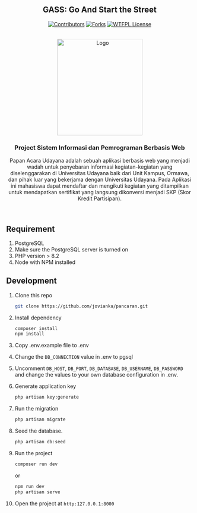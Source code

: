 <div align="center">

## GASS: Go And Start the Street

[![Contributors][contributors-shield]][contributors-url]
[![Forks][forks-shield]][forks-url]
[![WTFPL License][license-shield]][license-url]

<!-- SHIELDS -->
[contributors-shield]: https://img.shields.io/github/contributors/jovianka/pancaran?style=flat-square&color=%23ADD8E6
[contributors-url]: https://github.com/jovianka/pancaran/graphs/contributors

[forks-shield]: https://img.shields.io/github/forks/jovianka/pancaran?style=flat-square&color=%23ADD8E6
[forks-url]: https://github.com/jovianka/pancaran/fork

[license-shield]: https://img.shields.io/github/license/jovianka/pancaran?style=flat-square&color=%23ADD8E6
[license-url]: https://github.com/jovianak/pancaran/blob/main/LICENSE

</div>

<!-- PROJECT LOGO -->
</br>
<div align="center">
  <a href="https://www.unud.ac.id/">
    <img src="https://github.com/dash4k/tugas-akhir-alpro-1/assets/133938416/ff71757a-1b51-44b7-b14e-b53b061d9815" alt="Logo" width="230" height="259">
  </a>

  <h3 align="center">Project Sistem Informasi dan Pemrograman Berbasis Web</h3>

  <p align="center">
    Papan Acara Udayana adalah sebuah aplikasi berbasis web yang menjadi wadah untuk penyebaran informasi kegiatan-kegiatan yang diselenggarakan di
    Universitas Udayana baik dari Unit Kampus, Ormawa, dan pihak luar yang bekerjama dengan Universitas Udayana.
    Pada Aplikasi ini mahasiswa dapat mendaftar dan mengikuti kegiatan yang ditampilkan untuk mendapatkan sertifikat yang langsung dikonversi menjadi SKP (Skor Kredit Partisipan).
  </p>
</div>
</br>

## Requirement
1. PostgreSQL
2. Make sure the PostgreSQL server is turned on
3. PHP version > 8.2
4. Node with NPM installed

## Development
1. Clone this repo

   ```bash
   git clone https://github.com/jovianka/pancaran.git

2. Install dependency

   ```bash
   composer install
   npm install

3. Copy .env.example file to .env
4. Change the `DB_CONNECTION` value in .env to pgsql
5. Uncomment `DB_HOST`, `DB_PORT`, `DB_DATABASE`, `DB_USERNAME`, `DB_PASSWORD` and change the values to your own database configuration in .env.
6. Generate application key

    ```bash
   php artisan key:generate
   
7. Run the migration

    ```bash
   php artisan migrate

8. Seed the database.

    ```bash
    php artisan db:seed
    ```

9. Run the project
    
    ```bash
    composer run dev
    ```
    or
    ```bash
    npm run dev
    php artisan serve
   
10. Open the project at `http:127.0.0.1:8000`
